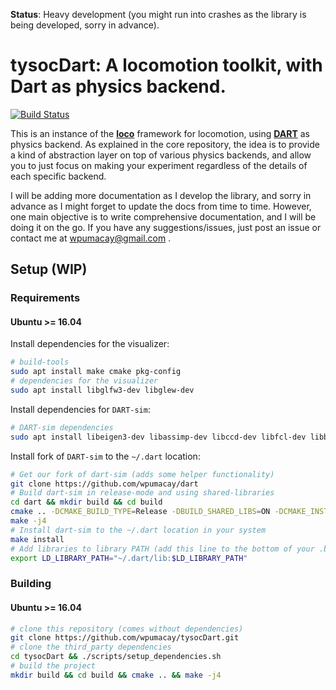 **Status**: Heavy development (you might run into crashes as the library is being developed, sorry in advance).

# tysocDart: A locomotion toolkit, with Dart as physics backend.

[![Build Status](https://travis-ci.com/wpumacay/tysocDart.svg?branch=master)](https://travis-ci.com/wpumacay/tysocDart)

<!--![gif-demo-sample](https://media.giphy.com/media/ZDEAQSUraLao0fOhHi/giphy.gif)-->

This is an instance of the [**loco**](https://github.com/wpumacay/tysocCore) framework for locomotion, 
using [**DART**](http://dartsim.github.io/) as physics backend. As explained in the core repository, the idea
is to provide a kind of abstraction layer on top of various physics backends, and allow you to just
focus on making your experiment regardless of the details of each specific backend.

I will be adding more documentation as I develop the library, and sorry in advance as I might forget 
to update the docs from time to time. However, one main objective is to write comprehensive documentation, 
and I will be doing it on the go. If you have any suggestions/issues, just post an issue or contact me 
at wpumacay@gmail.com .

## Setup (WIP)

### Requirements

#### Ubuntu >= 16.04

Install dependencies for the visualizer:

```bash
# build-tools
sudo apt install make cmake pkg-config
# dependencies for the visualizer
sudo apt install libglfw3-dev libglew-dev
```

Install dependencies for `DART-sim`:

```bash
# DART-sim dependencies
sudo apt install libeigen3-dev libassimp-dev libccd-dev libfcl-dev libboost-regex-dev libboost-system-dev libopenscenegraph-dev libbullet-dev
```

Install fork of `DART-sim` to the `~/.dart` location:

```bash
# Get our fork of dart-sim (adds some helper functionality)
git clone https://github.com/wpumacay/dart
# Build dart-sim in release-mode and using shared-libraries
cd dart && mkdir build && cd build
cmake .. -DCMAKE_BUILD_TYPE=Release -DBUILD_SHARED_LIBS=ON -DCMAKE_INSTALL_PREFIX=~/.dart
make -j4
# Install dart-sim to the ~/.dart location in your system
make install
# Add libraries to library PATH (add this line to the bottom of your .bashrc file)
export LD_LIBRARY_PATH="~/.dart/lib:$LD_LIBRARY_PATH"
```

### Building

#### Ubuntu >= 16.04

```bash
# clone this repository (comes without dependencies)
git clone https://github.com/wpumacay/tysocDart.git
# clone the third_party dependencies
cd tysocDart && ./scripts/setup_dependencies.sh
# build the project
mkdir build && cd build && cmake .. && make -j4
```